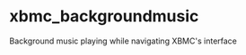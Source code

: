 xbmc_backgroundmusic
====================

Background music playing while navigating XBMC's interface